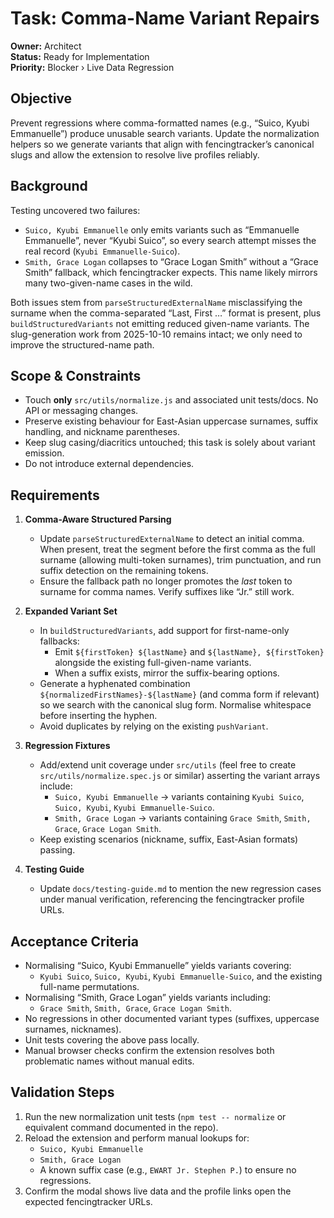 # Task: Comma-Name Variant Repairs

**Owner:** Architect  
**Status:** Ready for Implementation  
**Priority:** Blocker › Live Data Regression

## Objective
Prevent regressions where comma-formatted names (e.g., “Suico, Kyubi Emmanuelle”) produce unusable search variants. Update the normalization helpers so we generate variants that align with fencingtracker’s canonical slugs and allow the extension to resolve live profiles reliably.

## Background
Testing uncovered two failures:

- `Suico, Kyubi Emmanuelle` only emits variants such as “Emmanuelle Emmanuelle”, never “Kyubi Suico”, so every search attempt misses the real record (`Kyubi Emmanuelle-Suico`).
- `Smith, Grace Logan` collapses to “Grace Logan Smith” without a “Grace Smith” fallback, which fencingtracker expects. This name likely mirrors many two-given-name cases in the wild.

Both issues stem from `parseStructuredExternalName` misclassifying the surname when the comma-separated “Last, First …” format is present, plus `buildStructuredVariants` not emitting reduced given-name variants. The slug-generation work from 2025-10-10 remains intact; we only need to improve the structured-name path.

## Scope & Constraints
- Touch **only** `src/utils/normalize.js` and associated unit tests/docs. No API or messaging changes.
- Preserve existing behaviour for East-Asian uppercase surnames, suffix handling, and nickname parentheses.
- Keep slug casing/diacritics untouched; this task is solely about variant emission.
- Do not introduce external dependencies.

## Requirements
1. **Comma-Aware Structured Parsing**
   - Update `parseStructuredExternalName` to detect an initial comma. When present, treat the segment before the first comma as the full surname (allowing multi-token surnames), trim punctuation, and run suffix detection on the remaining tokens.
   - Ensure the fallback path no longer promotes the *last* token to surname for comma names. Verify suffixes like “Jr.” still work.

2. **Expanded Variant Set**
   - In `buildStructuredVariants`, add support for first-name-only fallbacks:
     - Emit `${firstToken} ${lastName}` and `${lastName}, ${firstToken}` alongside the existing full-given-name variants.
     - When a suffix exists, mirror the suffix-bearing options.
   - Generate a hyphenated combination `${normalizedFirstNames}-${lastName}` (and comma form if relevant) so we search with the canonical slug form. Normalise whitespace before inserting the hyphen.
   - Avoid duplicates by relying on the existing `pushVariant`.

3. **Regression Fixtures**
   - Add/extend unit coverage under `src/utils` (feel free to create `src/utils/normalize.spec.js` or similar) asserting the variant arrays include:
     - `Suico, Kyubi Emmanuelle` → variants containing `Kyubi Suico`, `Suico, Kyubi`, `Kyubi Emmanuelle-Suico`.
     - `Smith, Grace Logan` → variants containing `Grace Smith`, `Smith, Grace`, `Grace Logan Smith`.
   - Keep existing scenarios (nickname, suffix, East-Asian formats) passing.

4. **Testing Guide**
   - Update `docs/testing-guide.md` to mention the new regression cases under manual verification, referencing the fencingtracker profile URLs.

## Acceptance Criteria
- Normalising “Suico, Kyubi Emmanuelle” yields variants covering:
  - `Kyubi Suico`, `Suico, Kyubi`, `Kyubi Emmanuelle-Suico`, and the existing full-name permutations.
- Normalising “Smith, Grace Logan” yields variants including:
  - `Grace Smith`, `Smith, Grace`, `Grace Logan Smith`.
- No regressions in other documented variant types (suffixes, uppercase surnames, nicknames).
- Unit tests covering the above pass locally.
- Manual browser checks confirm the extension resolves both problematic names without manual edits.

## Validation Steps
1. Run the new normalization unit tests (`npm test -- normalize` or equivalent command documented in the repo).
2. Reload the extension and perform manual lookups for:
   - `Suico, Kyubi Emmanuelle`
   - `Smith, Grace Logan`
   - A known suffix case (e.g., `EWART Jr. Stephen P.`) to ensure no regressions.
3. Confirm the modal shows live data and the profile links open the expected fencingtracker URLs.
